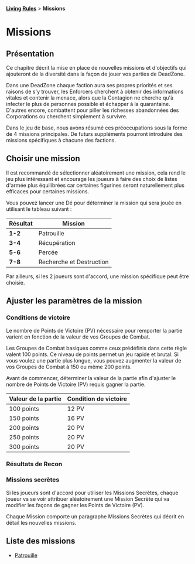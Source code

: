 **[Living Rules](../contents.md)** > **Missions**

# Missions

## Présentation
Ce chapitre décrit la mise en place de nouvelles missions et d'objectifs qui ajouteront de la diversité dans la façon de jouer vos parties de DeadZone.

Dans une DeadZone chaque faction aura ses propres priorités et ses raisons de s'y trouver, les Enforcers cherchent à obtenir des informations vitales et contenir la menace, alors que la Contagion ne cherche qu'à infecter le plus de personnes possible et échapper à la quarantaine. D'autres encore, combattent pour piller les richesses abandonnées des Corporations ou cherchent simplement à survivre.

Dans le jeu de base, nous avons résumé ces préoccupations sous la forme de 4 missions principales. De futurs suppléments pourront introduire des missions spécifiques à chacune des factions.


## Choisir une mission
Il est recommandé de sélectionner aléatoirement une mission, cela rend le jeu plus intéressant et encourage les joueurs à faire des choix de listes d'armée plus équilibrées car certaines figurines seront naturellement plus efficaces pour certaines missions.

Vous pouvez lancer une Dé pour déterminer la mission qui sera jouée en utilisant le tableau suivant :

|Résultat|Mission|
|---|---|
|**1-2**|Patrouille|
|**3-4**|Récupération|
|**5-6**|Percée|
|**7-8**|Recherche et Destruction|

Par ailleurs, si les 2 joueurs sont d'accord, une mission spécifique peut être choisie.


## Ajuster les paramètres de la mission

### Conditions de victoire
Le nombre de Points de Victoire (PV) nécessaire pour remporter la partie varient en fonction de la valeur de vos Groupes de Combat.

Les Groupes de Combat basiques comme ceux prédéfinis dans cette règle valent 100 points. Ce niveau de points permet un jeu rapide et brutal. Si vous voulez une partie plus longue, vous pouvez augmenter la valeur de vos Groupes de Combat à 150 ou même 200 points.

Avant de commencer, déterminer la valeur de la partie afin d'ajuster le nombre de Points de Victoire (PV) requis gagner la partie.

|Valeur de la partie|Condition de victoire|
|---|---|
|100 points|12 PV|
|150 points|16 PV|
|200 points|20 PV|
|250 points|20 PV|
|300 points|20 PV|

### Résultats de Recon

### Missions secrètes
Si les joueurs sont d'accord pour utiliser les Missions Secrètes, chaque joueur va se voir attribuer aléatoirement une Mission Secrète qui va modifier les façons de gagner les Points de Victoire (PV).

Chaque Mission comporte un paragraphe Missions Secrètes qui décrit en détail les nouvelles missions.

## Liste des missions
+ [Patrouille](patrol/contents.md)

